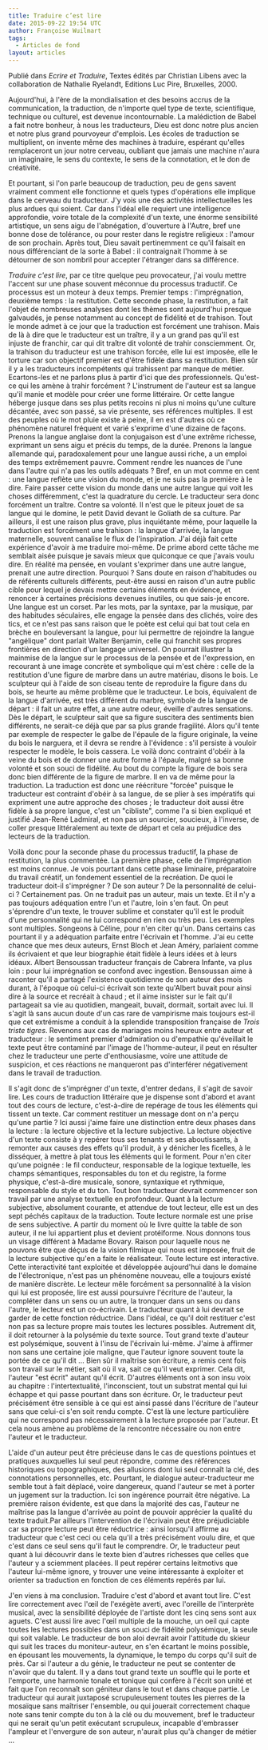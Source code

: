 ```yaml
---
title: Traduire c’est lire
date: 2015-09-22 19:54 UTC
author: Françoise Wuilmart
tags:
  - Articles de fond
layout: articles
---
```


Publié dans _Ecrire et Traduire_, Textes édités par Christian Libens avec la collaboration de Nathalie Ryelandt, Editions Luc Pire, Bruxelles, 2000.

Aujourd'hui, à l'ère de la mondialisation et des besoins accrus de la communication, la traduction, de n'importe quel type de texte, scientifique, technique ou culturel, est devenue incontournable. La malédiction de Babel a fait notre bonheur, à nous les traducteurs, Dieu est donc notre plus ancien et notre plus grand pourvoyeur d'emplois. Les écoles de traduction se multiplient, on invente même des machines à traduire, espérant qu'elles remplaceront un jour notre cerveau, oubliant que jamais une machine n'aura un imaginaire, le sens du contexte, le sens de la connotation, et le don de créativité.

Et pourtant, si l'on parle beaucoup de traduction, peu de gens savent vraiment comment elle fonctionne et quels types d'opérations elle implique dans le cerveau du traducteur. J'y vois une des activités intellectuelles les plus ardues qui soient. Car dans l'idéal elle requiert une intelligence approfondie, voire totale de la complexité d'un texte, une énorme sensibilité artistique, un sens aigu de l'abnégation, d'ouverture à l'Autre, bref une bonne dose de tolérance, ou pour rester dans le registre religieux : l'amour de son prochain. Après tout, Dieu savait pertinemment ce qu'il faisait en nous différenciant de la sorte à Babel : il contraignait l'homme à se détourner de son nombril pour accepter l'étranger dans sa différence.

_Traduire c'est lire_, par ce titre quelque peu provocateur, j'ai voulu mettre l'accent sur une phase souvent méconnue du processus traductif. Ce processus est un moteur à deux temps. Premier temps : l'imprégnation, deuxième temps : la restitution. Cette seconde phase, la restitution, a fait l'objet de nombreuses analyses dont les thèmes sont aujourd'hui presque galvaudés, je pense notamment au concept de fidélité et de trahison. Tout le monde admet à ce jour que la traduction est forcément une trahison. Mais de là à dire que le traducteur est un traître, il y a un grand pas qu'il est injuste de franchir, car qui dit traître dit volonté de trahir consciemment. Or, la trahison du traducteur est une trahison forcée, elle lui est imposée, elle le torture car son objectif premier est d'être fidèle dans sa restitution. Bien sûr il y a les traducteurs incompétents qui trahissent par manque de métier. Ecartons-les et ne parlons plus à partir d'ici que des professionnels. Qu'est-ce qui les amène à trahir forcément ? L'instrument de l'auteur est sa langue qu'il manie et modèle pour créer une forme littéraire. Or cette langue héberge jusque dans ses plus petits recoins ni plus ni moins qu'une culture décantée, avec son passé, sa vie présente, ses références multiples. Il est des peuples où le mot pluie existe à peine, il en est d'autres où ce phénomène naturel fréquent et varié s'exprime d'une dizaine de façons. Prenons la langue anglaise dont la conjugaison est d'une extrême richesse, exprimant un sens aigu et précis du temps, de la durée. Prenons la langue allemande qui, paradoxalement pour une langue aussi riche, a un emploi des temps extrêmement pauvre. Comment rendre les nuances de l'une dans l'autre qui n'a pas les outils adéquats ? Bref, en un mot comme en cent : une langue reflète une vision du monde, et je ne suis pas la première à le dire. Faire passer cette vision du monde dans une autre langue qui voit les choses différemment, c'est la quadrature du cercle. Le traducteur sera donc forcément un traître. Contre sa volonté. Il n'est que le piteux jouet de sa langue qui le domine, le petit David devant le Goliath de sa culture. Par ailleurs, il est une raison plus grave, plus inquiétante même, pour laquelle la traduction est forcément une trahison : la langue d'arrivée, la langue maternelle, souvent canalise le flux de l'inspiration. J'ai déjà fait cette expérience d'avoir à me traduire moi-même. De prime abord cette tâche me semblait aisée puisque je savais mieux que quiconque ce que j'avais voulu dire. En réalité ma pensée, en voulant s'exprimer dans une autre langue, prenait une autre direction. Pourquoi ? Sans doute en raison d'habitudes ou de référents culturels différents, peut-être aussi en raison d'un autre public cible pour lequel je devais mettre certains éléments en évidence, et renoncer à certaines précisions devenues inutiles, ou que sais-je encore. Une langue est un corset. Par les mots, par la syntaxe, par la musique, par des habitudes séculaires, elle engage la pensée dans des clichés, voire des tics, et ce n'est pas sans raison que le poète est celui qui bat tout cela en brèche en bouleversant la langue, pour lui permettre de rejoindre la langue "angélique" dont parlait Walter Benjamin, celle qui franchit ses propres frontières en direction d'un langage universel. On pourrait illustrer la mainmise de la langue sur le processus de la pensée et de l'expression, en recourant à une image concrète et symbolique qui m'est chère : celle de la restitution d'une figure de marbre dans un autre matériau, disons le bois. Le sculpteur qui à l'aide de son ciseau tente de reproduire la figure dans du bois, se heurte au même problème que le traducteur. Le bois, équivalent de la langue d'arrivée, est très différent du marbre, symbole de la langue de départ : il fait un autre effet, a une autre odeur, éveille d'autres sensations. Dès le départ, le sculpteur sait que sa figure suscitera des sentiments bien différents, ne serait-ce déjà que par sa plus grande fragilité. Alors qu'il tente par exemple de respecter le galbe de l'épaule de la figure originale, la veine du bois le narguera, et il devra se rendre à l'évidence : s'il persiste à vouloir respecter le modèle, le bois cassera. Le voilà donc contraint d'obéir à la veine du bois et de donner une autre forme à l'épaule, malgré sa bonne volonté et son souci de fidélité. Au bout du compte la figure de bois sera donc bien différente de la figure de marbre. Il en va de même pour la traduction. La traduction est donc une réécriture "forcée" puisque le traducteur est contraint d'obéir à sa langue, de se plier à ses impératifs qui expriment une autre approche des choses ; le traducteur doit aussi être fidèle à sa propre langue, c'est un "cibliste", comme l'a si bien expliqué et justifié Jean-René Ladmiral, et non pas un sourcier, soucieux, à l'inverse, de coller presque littéralement au texte de départ et cela au préjudice des lecteurs de la traduction.

Voilà donc pour la seconde phase du processus traductif, la phase de restitution, la plus commentée. La première phase, celle de l'imprégnation est moins connue. Je vois pourtant dans cette phase liminaire, préparatoire du travail créatif, un fondement essentiel de la recréation. De quoi le traducteur doit-il s'imprégner ? De son auteur ? De la personnalité de celui-ci ? Certainement pas. On ne traduit pas un auteur, mais un texte. Et il n'y a pas toujours adéquation entre l'un et l'autre, loin s'en faut. On peut s'éprendre d'un texte, le trouver sublime et constater qu'il est le produit d'une personnalité qui ne lui correspond en rien ou très peu. Les exemples sont multiples. Songeons à Céline, pour n'en citer qu'un. Dans certains cas pourtant il y a adéquation parfaite entre l'écrivain et l'homme. J'ai eu cette chance que mes deux auteurs, Ernst Bloch et Jean Améry, parlaient comme ils écrivaient et que leur biographie était fidèle à leurs idées et à leurs idéaux. Albert Bensoussan traducteur français de Cabrera Infante, va plus loin : pour lui imprégnation se confond avec ingestion. Bensoussan aime à raconter qu'il a partagé l'existence quotidienne de son auteur des mois durant, à l'époque où celui-ci écrivait son texte qu'Albert buvait pour ainsi dire à la source et recréait à chaud ; et il aime insister sur le fait qu'il partageait sa vie au quotidien, mangeait, buvait, dormait, sortait avec lui. Il s'agit là sans aucun doute d'un cas rare de vampirisme mais toujours est-il que cet extrémisme a conduit à la splendide transposition française de _Trois triste tigres_. Revenons aux cas de mariages moins heureux entre auteur et traducteur : le sentiment premier d'admiration ou d'empathie qu'éveillait le texte peut être contaminé par l'image de l'homme-auteur, il peut en résulter chez le traducteur une perte d'enthousiasme, voire une attitude de suspicion, et ces réactions ne manqueront pas d'interférer négativement dans le travail de traduction.

Il s'agit donc de s'imprégner d'un texte, d'entrer dedans, il s'agit de savoir lire. Les cours de traduction littéraire que je dispense sont d'abord et avant tout des cours de lecture, c'est-à-dire de repérage de tous les éléments qui tissent un texte. Car comment restituer un message dont on n'a perçu qu'une partie ? Ici aussi j'aime faire une distinction entre deux phases dans la lecture : la lecture objective et la lecture subjective. La lecture objective d'un texte consiste à y repérer tous ses tenants et ses aboutissants, à remonter aux causes des effets qu'il produit, à y dénicher les ficelles, à le disséquer, à mettre à plat tous les éléments qui le forment. Pour n'en citer qu'une poignée : le fil conducteur, responsable de la logique textuelle, les champs sémantiques, responsables du ton et du registre, la forme physique, c'est-à-dire musicale, sonore, syntaxique et rythmique, responsable du style et du ton. Tout bon traducteur devrait commencer son travail par une analyse textuelle en profondeur. Quant à la lecture subjective, absolument courante, et attendue de tout lecteur, elle est un des sept péchés capitaux de la traduction. Toute lecture normale est une prise de sens subjective. A partir du moment où le livre quitte la table de son auteur, il ne lui appartient plus et devient protéiforme. Nous donnons tous un visage différent à Madame Bovary. Raison pour laquelle nous ne pouvons être que déçus de la vision filmique qui nous est imposée, fruit de la lecture subjective qu'en a faite le réalisateur. Toute lecture est interactive. Cette interactivité tant exploitée et développée aujourd'hui dans le domaine de l'électronique, n'est pas un phénomène nouveau, elle a toujours existé de manière discrète. Le lecteur mêle forcément sa personnalité à la vision qui lui est proposée, lire est aussi poursuivre l'écriture de l'auteur, la compléter dans un sens ou un autre, la tronquer dans un sens ou dans l'autre, le lecteur est un co-écrivain. Le traducteur quant à lui devrait se garder de cette fonction réductrice. Dans l'idéal, ce qu'il doit restituer c'est non pas sa lecture propre mais toutes les lectures possibles. Autrement dit, il doit retourner à la polysémie du texte source. Tout grand texte d'auteur est polysémique, souvent à l'insu de l'écrivain lui-même. J'aime à affirmer non sans une certaine joie maligne, que l'auteur ignore souvent toute la portée de ce qu'il dit ... Bien sûr il maîtrise son écriture, a remis cent fois son travail sur le métier, sait où il va, sait ce qu'il veut exprimer. Cela dit, l'auteur "est écrit" autant qu'il écrit. D'autres éléments ont à son insu voix au chapitre : l'intertextualité, l'inconscient, tout un substrat mental qui lui échappe et qui passe pourtant dans son écriture. Or, le traducteur peut précisément être sensible à ce qui est ainsi passé dans l'écriture de l'auteur sans que celui-ci s'en soit rendu compte. C'est là une lecture particulière qui ne correspond pas nécessairement à la lecture proposée par l'auteur. Et cela nous amène au problème de la rencontre nécessaire ou non entre l'auteur et le traducteur.

L'aide d'un auteur peut être précieuse dans le cas de questions pointues et pratiques auxquelles lui seul peut répondre, comme des références historiques ou topographiques, des allusions dont lui seul connaît la clé, des connotations personnelles, etc. Pourtant, le dialogue auteur-traducteur me semble tout à fait déplacé, voire dangereux, quand l'auteur se met à porter un jugement sur la traduction. Ici son ingérence pourrait être négative. La première raison évidente, est que dans la majorité des cas, l'auteur ne maîtrise pas la langue d'arrivée au point de pouvoir apprécier la qualité du texte traduit.Par ailleurs l'intervention de l'écrivain peut être préjudiciable car sa propre lecture peut être réductrice : ainsi lorsqu'il affirme au traducteur que c'est ceci ou cela qu'il a très précisément voulu dire, et que c'est dans ce seul sens qu'il faut le comprendre. Or, le traducteur peut quant à lui découvrir dans le texte bien d'autres richesses que celles que l'auteur y a sciemment placées. Il peut repérer certains leitmotivs que l'auteur lui-même ignore, y trouver une veine intéressante à exploiter et orienter sa traduction en fonction de ces éléments repérés par lui.

J'en viens à ma conclusion. Traduire c'est d'abord et avant tout lire. C'est lire correctement avec l'œil de l'exégète averti, avec l'oreille de l'interprète musical, avec la sensibilité déployée de l'artiste dont les cinq sens sont aux aguets. C'est aussi lire avec l'œil multiple de la mouche, un oeil qui capte toutes les lectures possibles dans un souci de fidélité polysémique, la seule qui soit valable. Le traducteur de bon aloi devrait avoir l'attitude du skieur qui suit les traces du moniteur-auteur, en s'en écartant le moins possible, en épousant les mouvements, la dynamique, le tempo du corps qu'il suit de près. Car si l'auteur a du génie, le traducteur ne peut se contenter de n'avoir que du talent. Il y a dans tout grand texte un souffle qui le porte et l'emporte, une harmonie tonale et tonique qui confère à l'écrit son unité et fait que l'on reconnaît son géniteur dans le tout et dans chaque partie. Le traducteur qui aurait juxtaposé scrupuleusement toutes les pierres de la mosaïque sans maîtriser l'ensemble, ou qui jouerait correctement chaque note sans tenir compte du ton à la clé ou du mouvement, bref le traducteur qui ne serait qu'un petit exécutant scrupuleux, incapable d'embrasser l'ampleur et l'envergure de son auteur, n'aurait plus qu'à changer de métier ...
